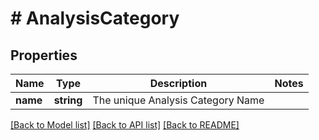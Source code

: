 # # AnalysisCategory

## Properties

Name | Type | Description | Notes
------------ | ------------- | ------------- | -------------
**name** | **string** | The unique Analysis Category Name |

[[Back to Model list]](../../README.md#models) [[Back to API list]](../../README.md#endpoints) [[Back to README]](../../README.md)

